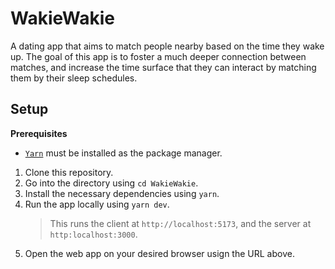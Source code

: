 # WakieWakie

A dating app that aims to match people nearby based on the time they wake up. The goal of this app is to foster a much deeper connection between matches, and increase the time surface that they can interact by matching them by their sleep schedules.

## Setup

**Prerequisites**

- [`Yarn`](https://yarnpkg.com/) must be installed as the package manager.

1. Clone this repository.
2. Go into the directory using `cd WakieWakie`.
3. Install the necessary dependencies using `yarn`.
4. Run the app locally using `yarn dev`.
   > This runs the client at `http://localhost:5173`, and the server at `http:localhost:3000`.
5. Open the web app on your desired browser usign the URL above.

